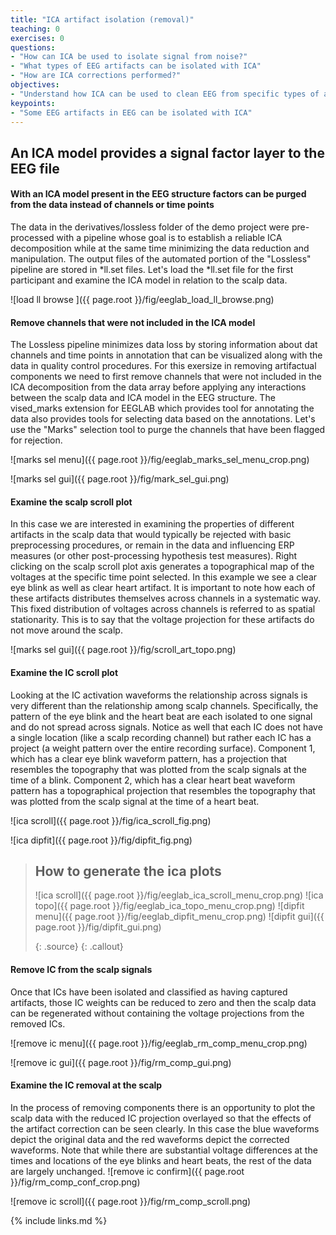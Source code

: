```yaml
---
title: "ICA artifact isolation (removal)"
teaching: 0
exercises: 0
questions:
- "How can ICA be used to isolate signal from noise?"
- "What types of EEG artifacts can be isolated with ICA"
- "How are ICA corrections performed?"
objectives:
- "Understand how ICA can be used to clean EEG from specific types of artifacts"
keypoints:
- "Some EEG artifacts in EEG can be isolated with ICA"
---
```

## An ICA model provides a signal factor layer to the EEG file

#### **With an ICA model present in the EEG structure factors can be purged from the data instead of channels or time points**

The data in the derivatives/lossless folder of the demo project were pre-processed with a pipeline whose goal is to establish a reliable ICA decomposition while at the same time minimizing the data reduction and manipulation. The output files of the automated portion of the "Lossless" pipeline are stored in *ll.set files. Let's load the *ll.set file for the first participant and examine the ICA model in relation to the scalp data. 

![load ll browse ]({{ page.root }}/fig/eeglab_load_ll_browse.png)

#### **Remove channels that were not included in the ICA model**

The Lossless pipeline minimizes data loss by storing information about dat channels and time points in annotation that can be visualized along with the data in quality control procedures. For this exersize in removing artifactual components we need to first remove channels that were not included in the ICA decomposition from the data array before applying any interactions between the scalp data and ICA model in the EEG structure. The vised_marks extension for EEGLAB which provides tool for annotating the data also provides tools for selecting data based on the annotations. Let's use the "Marks" selection tool to purge the channels that have been flagged  for rejection.

![marks sel menu]({{ page.root }}/fig/eeglab_marks_sel_menu_crop.png)

![marks sel gui]({{ page.root }}/fig/mark_sel_gui.png)

#### **Examine the scalp scroll plot**

In this case we are interested in examining the properties of different artifacts in the scalp data that would typically be rejected with basic preprocessing procedures, or remain in the data and influencing ERP measures (or other post-processing hypothesis test measures). Right clicking on the scalp scroll plot axis generates a topographical map of the voltages at the specific time point selected. In this example we see a clear eye blink as well as clear heart artifact.
 It is important to note how each of these artifacts distributes themselves across channels in a systematic way. This fixed distribution of voltages across channels is referred to as spatial stationarity. This is to say that the voltage projection for these artifacts do not move around the scalp.

![marks sel gui]({{ page.root }}/fig/scroll_art_topo.png)

#### **Examine the IC scroll plot**

Looking at the IC activation waveforms the relationship across signals is very different than the relationship among scalp channels. Specifically, the pattern of the eye blink and the heart beat are each isolated to one signal and do not spread across signals. Notice as well that each IC does not have a single location (like a scalp recording channel) but rather each IC has a project (a weight pattern over the entire recording surface). Component 1, which has a clear eye blink waveform pattern, has a projection that resembles the topography that was plotted from the scalp signals at the time of a blink. Component 2, which has a clear heart beat waveform pattern has a topographical projection that resembles the topography that was plotted from the scalp signal at the time of a heart beat. 

![ica scroll]({{ page.root }}/fig/ica_scroll_fig.png)

![ica dipfit]({{ page.root }}/fig/dipfit_fig.png)


> ## How to generate the ica plots
> ![ica scroll]({{ page.root }}/fig/eeglab_ica_scroll_menu_crop.png)
> ![ica topo]({{ page.root }}/fig/eeglab_ica_topo_menu_crop.png)
> ![dipfit menu]({{ page.root }}/fig/eeglab_dipfit_menu_crop.png)
> ![dipfit gui]({{ page.root }}/fig/dipfit_gui.png)
>
> {: .source}
{: .callout}

#### **Remove IC from the scalp signals**
Once that ICs have been isolated and classified as having captured artifacts, those IC weights can be reduced to zero and then the scalp data can be regenerated without containing the voltage projections from the removed ICs.

![remove ic menu]({{ page.root }}/fig/eeglab_rm_comp_menu_crop.png)

![remove ic gui]({{ page.root }}/fig/rm_comp_gui.png)

#### **Examine the IC removal at the scalp**
In the process of removing components there is an opportunity to plot the scalp data with the reduced IC projection overlayed so that the effects of the artifact correction can be seen clearly. In this case the blue waveforms depict the original data and the red waveforms depict the corrected waveforms. Note that while there are substantial voltage differences at the times and locations of the eye blinks and heart beats, the rest of the data are largely unchanged.
![remove ic confirm]({{ page.root }}/fig/rm_comp_conf_crop.png)

![remove ic scroll]({{ page.root }}/fig/rm_comp_scroll.png)

{% include links.md %}

